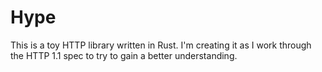 # Hype
This is a toy HTTP library written in Rust. I'm creating it as I work through the HTTP 1.1 spec to try to gain a better understanding.
